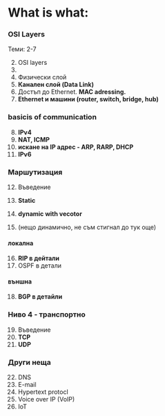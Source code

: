 # What is what:

### OSI Layers 
Теми: 2-7

2. OSI layers
3. 
4. Физически слой
5. **Канален слой (Data Link)**
6. Достъп до Ethernet. **MAC adressing.**
7. **Ethernet и машини (router, switch, bridge, hub)**

### basicis of communication
8.  **IPv4**
9.  **NAT, ICMP**
10. **искане на IP адрес - ARP, RARP, DHCP**
11. **IPv6**

### Маршутизация
12. Въведение
13. **Static**
14. **dynamic with vecotor**

15. (нещо динамично, не съм стигнал до тук още)
#### локална 
16. **RIP в дейтали**
17. OSPF в детали
#### външна
18. **BGP в детайли**

### Ниво 4 - транспортно
19. Въведение
20. **TCP**
21. **UDP**


### Други неща
22. DNS
23. E-mail 
24. Hypertext protocl
25. Voice over IP (VoIP)
26. IoT
